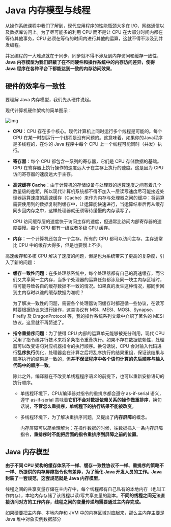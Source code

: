 # Java 内存模型与线程

从操作系统课程中我们了解到，现代应用程序的性能瓶颈大多在 I/O、网络通信以及数据库访问上。为了尽可能多的利用 CPU 而不是让 CPU 在大部分时间内都在等待其他事务，CPU 必须在等待的时间内进行其他的运算，这就不得不涉及到并发编程。

并发编程的一大难点就在于同步，同步就不得不涉及到内存访问和缓存一致性，**Java 内存模型为我们屏蔽了在不同硬件和操作系统中的内存访问差异，使得 Java 程序在各种平台下都能达到一致的内存访问效果**。

## 硬件的效率与一致性

要理解 Java 内存模型，我们先从硬件说起。

现代计算机硬件架构的简单图示：

![img](https://fastly.jsdelivr.net/gh/Faraway002/typora/images/v2-67833188e191c5e7a11d34e613ca352c_720w.jpg)

- **CPU**：CPU 存在多个核心。现代计算机上同时运行多个线程是可能的。每个 CPU 在某一时刻运行一个线程是没有问题的。这意味着，如果你的Java程序是多线程的，在你的 Java 程序中每个 CPU 上一个线程可能同时（并发）执行。

- **寄存器**：每个 CPU 都包含一系列的寄存器，它们是 CPU 存储数据的基础。CPU 在寄存器上执行操作的速度远大于在主存上执行的速度。这是因为 CPU 访问寄存器的速度远大于主存。

- **高速缓存 Cache**：由于计算机的存储设备与处理器的运算速度之间有着几个数量级的差距，所以现代计算机系统都不得不加入一层读写速度尽可能接近处理器运算速度的高速缓存（Cache）来作为内存与处理器之间的缓冲：将运算需要使用到的数据复制到缓存中，让运算能快速进行，当运算结束后再从缓存同步回内存之中，这样处理器就无须等待缓慢的内存读写了。

  CPU 访问缓存层的速度快于访问主存的速度，但通常比访问内部寄存器的速度要慢。每个 CPU 都有一级或者多级 CPU 缓存。

- **内存**：一个计算机还包含一个主存。所有的 CPU 都可以访问主存，主存通常比 CPU 中的缓存大得多，但是也要慢上不少。

高速缓存和多核 CPU 解决了速度的问题，但是也为系统带来了更高的复杂度，引入了新的问题：

* **缓存一致性问题**：在多处理器系统中，每个处理器都有自己的高速缓存，而它们又共享同一主内存，当多个处理器的运算任务都涉及同一块主内存区域时，将可能导致各自的缓存数据不一致的情况。如果真的发生这种情况，那同步回到主内存时以谁的缓存数据为准呢？

  为了解决一致性的问题，需要各个处理器访问缓存时都遵循一些协议，在读写时要根据协议来进行操作，这类协议有 MSI、MESI、MOSI、Synapse、Firefly 及 DragonProtocol 等，我的操作系统系列文章中介绍了著名的 MESI 协议，这里就不再赘述了。

* **指令重排序问题**：为了使得 CPU 内部的运算单元能够被充分利用，现代 CPU 采用了指令级并行技术来将多条指令重叠执行。如果不存在数据依赖性，处理器可以改变语句对应机器指令的执行顺序。换句话说，CPU 会对输入代码进行**乱序执行**优化，处理器会在计算之后将乱序执行的结果重组，保证该结果与顺序执行的结果是一致的，但**并不保证程序中各个语句计算的先后顺序与输入代码中的顺序一致**。

  除此之外，编译器在不改变单线程程序语义的前提下，也可以重新安排语句的执行顺序。

  * 单线程环境下，CPU/编译器对指令的重排序都会遵守 as-if-serial 语义，遵守 as-if-serial 意味着**它们不会对数据依赖关系的操作做重排序**，换句话说，**不管怎么重排序，单线程下的执行结果不能被改变**。

  * 多线程环境下，为了解决重排序问题，又提出了**内存屏障**的概念。

    内存屏障可以简单理解为：在操作数据的时候，往数据插入一条内存屏障指令，**重排序时不能把后面的指令重排序到屏障之前的位置**。



## Java 内存模型

**由于不同 CPU 架构的缓存体系不一样、缓存一致性协议不一样、重排序的策略不一样、所提供的内存屏障指令也有差异，为了简化 Java 开发人员的工作。Java 封装了一套规范，这套规范就是 Java 内存模型**。

线程之间的共享变量存储在主内存中，每个线程都有自己私有的本地内存（也叫工作内存），本地内存存储了该线程以读/写共享变量的副本。**不同的线程之间无法直接访问对方的工作内存，线程之间的变量传递均需要通过主内存完成。**

如果硬要把主内存、本地内存和 JVM 中的内存区域对应起来，那么主内存主要是 Java 堆中对象实例数据部分